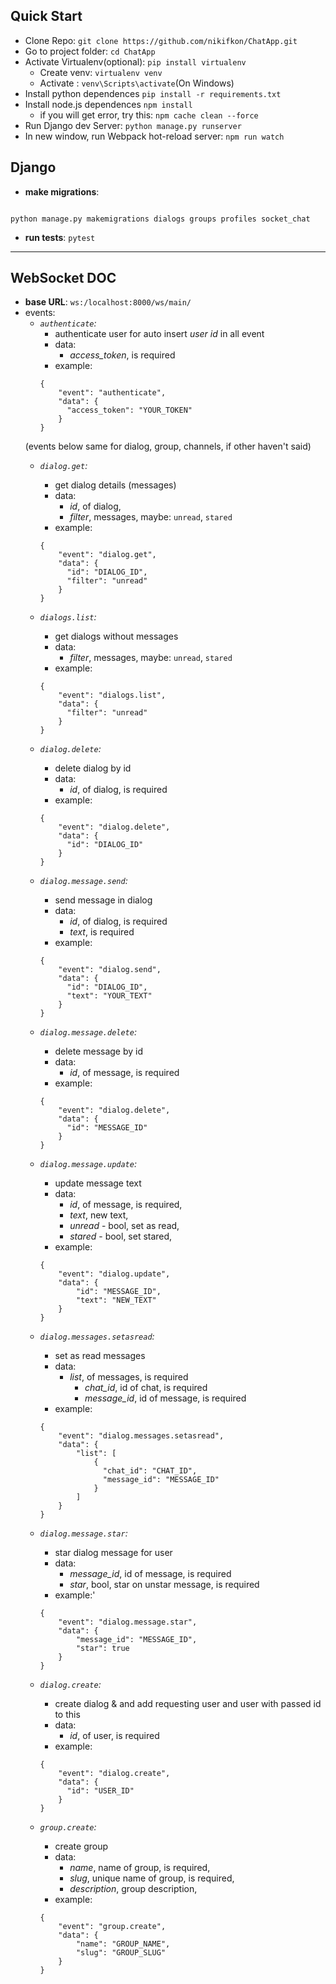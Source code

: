 Quick Start
---
- Clone Repo: `git clone https://github.com/nikifkon/ChatApp.git`
- Go to project folder: `cd ChatApp`
- Activate Virtualenv(optional):  `pip install virtualenv`
  - Create venv: `virtualenv venv`
  - Activate : `venv\Scripts\activate`(On Windows)
- Install python dependences `pip install -r requirements.txt`
- Install node.js dependences `npm install`
  - if you will get error, try this: `npm cache clean --force`
- Run Django dev Server: `python manage.py runserver`
- In new window, run Webpack hot-reload server: `npm run watch`

Django
----
- **make migrations**:
<code>
python manage.py makemigrations dialogs groups profiles socket_chat
</code>

- **run tests**:
<code>pytest</code>

---------------

WebSocket DOC
-----
- **base URL**: `ws:/localhost:8000/ws/main/`
- events:
  - *`authenticate`:*
    - authenticate user for auto insert *user id* in all event
    - data:
      - *access_token*, is required
    - example:
    ```
    {
        "event": "authenticate",
        "data": {
          "access_token": "YOUR_TOKEN"
        }
    }
    ```
  (events below same for dialog, group, channels, if other haven't said)
  - *`dialog.get`:*
    - get dialog details (messages)
    - data:
      - *id*, of dialog,
      - *filter*,  messages,
        maybe: `unread`, `stared`
    - example:
    ```
    {
        "event": "dialog.get",
        "data": {
          "id": "DIALOG_ID",
          "filter": "unread"
        }
    }
    ```
  - *`dialogs.list`:*
    - get dialogs without messages
    - data:
      - *filter*, messages,
        maybe: `unread`, `stared`
    - example:
    ```
    {
        "event": "dialogs.list",
        "data": {
          "filter": "unread"
        }
    }
    ```
  - *`dialog.delete`:*
    - delete dialog by id
    - data:
      - *id*, of dialog, is required
    - example:
    ```
    {
        "event": "dialog.delete",
        "data": {
          "id": "DIALOG_ID"
        }
    }
    ```
  - *`dialog.message.send`:*
    - send message in dialog
    - data:
      - *id*, of dialog, is required
      - *text*, is required
    - example:
    ```
    {
        "event": "dialog.send",
        "data": {
          "id": "DIALOG_ID",
          "text": "YOUR_TEXT"
        }
    }
    ```

  - *`dialog.message.delete`:*
    - delete message by id
    - data:
      - *id*, of message, is required
    - example:
    ```
    {
        "event": "dialog.delete",
        "data": {
          "id": "MESSAGE_ID"
        }
    }
    ```

  - *`dialog.message.update`:*
    - update message text
    - data:
      - *id*, of message, is required,
      - *text*, new text,
      - *unread* - bool, set as read,
      - *stared* - bool, set stared,
    - example:
    ```
    {
        "event": "dialog.update",
        "data": {
            "id": "MESSAGE_ID",
            "text": "NEW_TEXT"
        }
    }
    ```

  - *`dialog.messages.setasread`:*
    - set as read messages 
    - data:
      - *list*, of messages, is required
        - *chat_id*, id of chat, is required
        - *message_id*, id of message, is required
    - example:
    ```
    {
        "event": "dialog.messages.setasread",
        "data": {
            "list": [
                {
                  "chat_id": "CHAT_ID",
                  "message_id": "MESSAGE_ID"
                }
            ]
        }
    }
    ```
  
  - *`dialog.message.star`:*
    - star dialog message for user
    - data:
      - *message_id*, id of message, is required
      - *star*, bool, star on unstar message, is required
    - example:'
    ```
    {
        "event": "dialog.message.star",
        "data": {
            "message_id": "MESSAGE_ID",
            "star": true
        }
    }
    ```

  - *`dialog.create`:*
    - create dialog & and add requesting user and user with passed id to this
    - data:
      - *id*, of user, is required
    - example:
    ```
    {
        "event": "dialog.create",
        "data": {
          "id": "USER_ID"
        }
    }
    ```

  - *`group.create`:*
    - create group
    - data:
      - *name*, name of group, is required,
      - *slug*, unique name of group, is required,
      - *description*, group description,
    - example:
    ```
    {
        "event": "group.create",
        "data": {
            "name": "GROUP_NAME",
            "slug": "GROUP_SLUG"
        }
    }
    ```